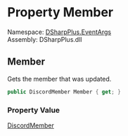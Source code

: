 # Property Member

Namespace: [DSharpPlus.EventArgs](DSharpPlus.EventArgs.md)  
Assembly: DSharpPlus.dll

## <a id="DSharpPlus_EventArgs_GuildMemberUpdateEventArgs_Member"></a>Member

Gets the member that was updated.

```csharp
public DiscordMember Member { get; }
```

### Property Value

[DiscordMember](DSharpPlus.Entities.DiscordMember.md)

